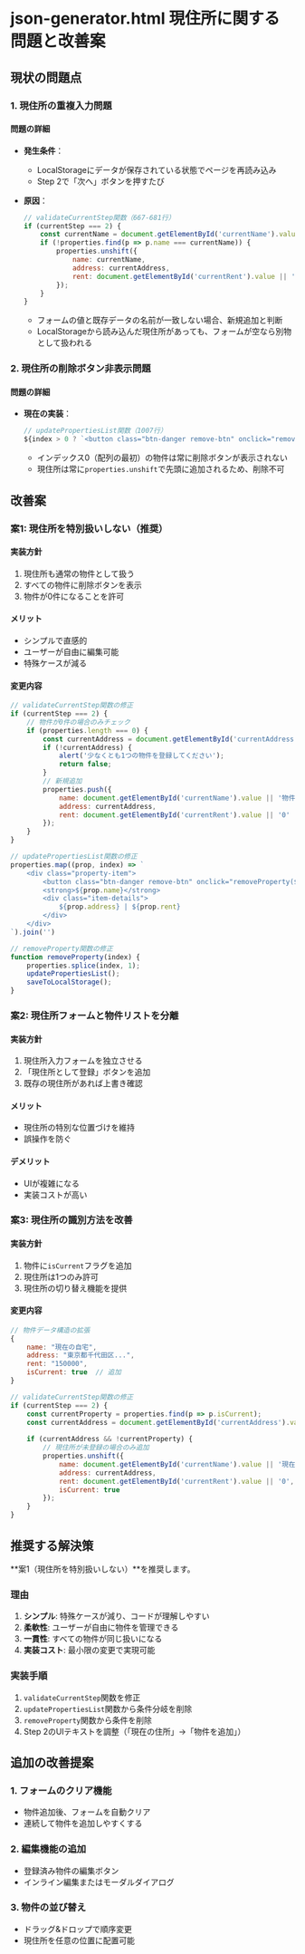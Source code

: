 # json-generator.html 現住所に関する問題と改善案

## 現状の問題点

### 1. 現住所の重複入力問題

#### 問題の詳細
- **発生条件**：
  - LocalStorageにデータが保存されている状態でページを再読み込み
  - Step 2で「次へ」ボタンを押すたび
  
- **原因**：
  ```javascript
  // validateCurrentStep関数（667-681行）
  if (currentStep === 2) {
      const currentName = document.getElementById('currentName').value || '現在の住所';
      if (!properties.find(p => p.name === currentName)) {
          properties.unshift({
              name: currentName,
              address: currentAddress,
              rent: document.getElementById('currentRent').value || '0'
          });
      }
  }
  ```
  - フォームの値と既存データの名前が一致しない場合、新規追加と判断
  - LocalStorageから読み込んだ現住所があっても、フォームが空なら別物として扱われる

### 2. 現住所の削除ボタン非表示問題

#### 問題の詳細
- **現在の実装**：
  ```javascript
  // updatePropertiesList関数（1007行）
  ${index > 0 ? `<button class="btn-danger remove-btn" onclick="removeProperty(${index})">削除</button>` : ''}
  ```
  - インデックス0（配列の最初）の物件は常に削除ボタンが表示されない
  - 現住所は常に`properties.unshift`で先頭に追加されるため、削除不可

## 改善案

### 案1: 現住所を特別扱いしない（推奨）

#### 実装方針
1. 現住所も通常の物件として扱う
2. すべての物件に削除ボタンを表示
3. 物件が0件になることを許可

#### メリット
- シンプルで直感的
- ユーザーが自由に編集可能
- 特殊ケースが減る

#### 変更内容
```javascript
// validateCurrentStep関数の修正
if (currentStep === 2) {
    // 物件が0件の場合のみチェック
    if (properties.length === 0) {
        const currentAddress = document.getElementById('currentAddress').value;
        if (!currentAddress) {
            alert('少なくとも1つの物件を登録してください');
            return false;
        }
        // 新規追加
        properties.push({
            name: document.getElementById('currentName').value || '物件1',
            address: currentAddress,
            rent: document.getElementById('currentRent').value || '0'
        });
    }
}

// updatePropertiesList関数の修正
properties.map((prop, index) => `
    <div class="property-item">
        <button class="btn-danger remove-btn" onclick="removeProperty(${index})">削除</button>
        <strong>${prop.name}</strong>
        <div class="item-details">
            ${prop.address} | ${prop.rent}
        </div>
    </div>
`).join('')

// removeProperty関数の修正
function removeProperty(index) {
    properties.splice(index, 1);
    updatePropertiesList();
    saveToLocalStorage();
}
```

### 案2: 現住所フォームと物件リストを分離

#### 実装方針
1. 現住所入力フォームを独立させる
2. 「現住所として登録」ボタンを追加
3. 既存の現住所があれば上書き確認

#### メリット
- 現住所の特別な位置づけを維持
- 誤操作を防ぐ

#### デメリット
- UIが複雑になる
- 実装コストが高い

### 案3: 現住所の識別方法を改善

#### 実装方針
1. 物件に`isCurrent`フラグを追加
2. 現住所は1つのみ許可
3. 現住所の切り替え機能を提供

#### 変更内容
```javascript
// 物件データ構造の拡張
{
    name: "現在の自宅",
    address: "東京都千代田区...",
    rent: "150000",
    isCurrent: true  // 追加
}

// validateCurrentStep関数の修正
if (currentStep === 2) {
    const currentProperty = properties.find(p => p.isCurrent);
    const currentAddress = document.getElementById('currentAddress').value;
    
    if (currentAddress && !currentProperty) {
        // 現住所が未登録の場合のみ追加
        properties.unshift({
            name: document.getElementById('currentName').value || '現在の住所',
            address: currentAddress,
            rent: document.getElementById('currentRent').value || '0',
            isCurrent: true
        });
    }
}
```

## 推奨する解決策

**案1（現住所を特別扱いしない）**を推奨します。

### 理由
1. **シンプル**: 特殊ケースが減り、コードが理解しやすい
2. **柔軟性**: ユーザーが自由に物件を管理できる
3. **一貫性**: すべての物件が同じ扱いになる
4. **実装コスト**: 最小限の変更で実現可能

### 実装手順
1. `validateCurrentStep`関数を修正
2. `updatePropertiesList`関数から条件分岐を削除
3. `removeProperty`関数から条件を削除
4. Step 2のUIテキストを調整（「現在の住所」→「物件を追加」）

## 追加の改善提案

### 1. フォームのクリア機能
- 物件追加後、フォームを自動クリア
- 連続して物件を追加しやすくする

### 2. 編集機能の追加
- 登録済み物件の編集ボタン
- インライン編集またはモーダルダイアログ

### 3. 物件の並び替え
- ドラッグ&ドロップで順序変更
- 現住所を任意の位置に配置可能